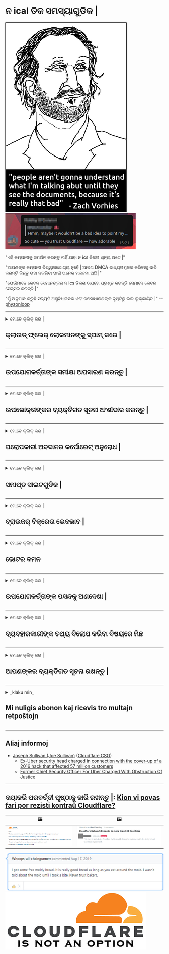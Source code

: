 # ନ ical ତିକ ସମସ୍ୟାଗୁଡିକ |

![](../image/itsreallythatbad.jpg)
![](../image/telegram/c81238387627b4bfd3dcd60f56d41626.jpg)

"ଏହି କମ୍ପାନୀକୁ ସମର୍ଥନ କରନ୍ତୁ ନାହିଁ ଯାହା ନ ics ତିକତା ଶୂନ୍ୟ ଅଟେ |"

"ଆପଣଙ୍କ କମ୍ପାନୀ ବିଶ୍ୱାସଯୋଗ୍ୟ ନୁହେଁ | ଆପଣ DMCA ବାଧ୍ୟତାମୂଳକ କରିବାକୁ ଦାବି କରନ୍ତି କିନ୍ତୁ ତାହା ନକରିବା ପାଇଁ ଅନେକ ମକଦ୍ଦମା ଅଛି |"

"ଯେଉଁମାନେ କେବଳ ସେମାନଙ୍କର ନ ics ତିକତା ଉପରେ ପ୍ରଶ୍ନ କରନ୍ତି ସେମାନେ କେବଳ ସେନ୍ସର କରନ୍ତି |"

"ମୁଁ ଅନୁମାନ କରୁଛି ସତ୍ୟଟି ଅସୁବିଧାଜନକ ଏବଂ ଜନସାଧାରଣଙ୍କ ଦୃଷ୍ଟିରୁ ଭଲ ଲୁକ୍କାୟିତ |"  -- [phyzonloop](https://twitter.com/phyzonloop)


---


<details>
<summary>ମୋତେ କ୍ଲିକ୍ କର |

## କ୍ଲାଉଡ୍ ଫ୍ଲେର୍ ଲୋକମାନଙ୍କୁ ସ୍ପାମ୍ କରେ |
</summary>


କ୍ଲାଉଡଫ୍ଲେର୍ ଅଣ କ୍ଲାଉଡ୍ ଫ୍ଲାର୍ ବ୍ୟବହାରକାରୀଙ୍କୁ ସ୍ପାମ୍ ଇମେଲ ପଠାଉଛି |

- ଯେଉଁ ଗ୍ରାହକମାନେ ଚୟନ କରିଛନ୍ତି ସେମାନଙ୍କୁ କେବଳ ଇମେଲ ପଠାନ୍ତୁ |
- ଯେତେବେଳେ ଉପଭୋକ୍ତା “ବନ୍ଦ” କୁହନ୍ତି, ତାପରେ ଇମେଲ୍ ପଠାଇବା ବନ୍ଦ କରନ୍ତୁ |

ଏହା ସରଳ ଅଟେ | କିନ୍ତୁ କ୍ଲାଉଡ୍ ଫ୍ଲାର୍ ଧ୍ୟାନ ଦେଉନାହିଁ |
କ୍ଲାଉଡ୍ ଫ୍ଲାର୍ କହିଛନ୍ତି ଯେ ସେମାନଙ୍କ ସେବା ବ୍ୟବହାର କରିବା ଦ୍ୱାରା ସମସ୍ତ ସ୍ପାମର୍ କିମ୍ବା ଆକ୍ରମଣକାରୀଙ୍କୁ ଅଟକାଯାଇପାରିବ |
କ୍ଲାଉଡ୍ ଫ୍ଲାର୍କୁ ସକ୍ରିୟ ନକରି ଆମେ କିପରି କ୍ଲାଉଡ୍ ଫ୍ଲାର୍କୁ ବନ୍ଦ କରିପାରିବା?


| 🖼 | 🖼 |
| --- | --- |
| ![](../image/cfspam01.jpg) | ![](../image/cfspam03.jpg) |
| ![](../image/cfspam02.jpg) | ![](../image/cfspambrittany.jpg)<br>![](../image/cfspamtwtr.jpg) |

</details>

---

<details>
<summary>ମୋତେ କ୍ଲିକ୍ କର |

## ଉପଯୋଗକର୍ତ୍ତାଙ୍କ ସମୀକ୍ଷା ଅପସାରଣ କରନ୍ତୁ |
</summary>


କ୍ଲାଉଡ୍ ଫ୍ଲାର୍ ସେନ୍ସର ନକାରାତ୍ମକ ସମୀକ୍ଷା |
ଯଦି ଆପଣ ଟ୍ୱିଟରରେ ଆଣ୍ଟି-କ୍ଲାଉଡଫ୍ଲେର୍ ଟେକ୍ସଟ୍ ପୋଷ୍ଟ କରନ୍ତି, ତେବେ କ୍ଲାଉଡ୍ ଫ୍ଲାର୍ କର୍ମଚାରୀଙ୍କ ଠାରୁ “ନା, ଏହା ନୁହେଁ” ବାର୍ତ୍ତା ପାଇବା ପାଇଁ ଏକ ସୁଯୋଗ ଅଛି |
ଯଦି ଆପଣ କ review ଣସି ସମୀକ୍ଷା ସାଇଟରେ ଏକ ନକାରାତ୍ମକ ସମୀକ୍ଷା ପୋଷ୍ଟ କରନ୍ତି, ସେମାନେ ଏହାକୁ ସେନ୍ସର କରିବାକୁ ଚେଷ୍ଟା କରିବେ |


| 🖼 | 🖼 |
| --- | --- |
| ![](../image/cfcenrev_01.jpg)<br>![](../image/cfcenrev_02.jpg) | ![](../image/cfcenrev_03.jpg) |

</details>

---

<details>
<summary>ମୋତେ କ୍ଲିକ୍ କର |

## ଉପଭୋକ୍ତାଙ୍କର ବ୍ୟକ୍ତିଗତ ସୂଚନା ଅଂଶୀଦାର କରନ୍ତୁ |
</summary>


କ୍ଲାଉଡ୍ ଫ୍ଲେୟାରରେ ଏକ ବଡ଼ ଧରଣର ହଇରାଣ ସମସ୍ୟା ରହିଛି |
କ୍ଲାଉଡ୍ ଫ୍ଲେର୍ ଯେଉଁମାନେ ହୋଷ୍ଟ୍ ସାଇଟ୍ ବିଷୟରେ ଅଭିଯୋଗ କରନ୍ତି ସେମାନଙ୍କ ବ୍ୟକ୍ତିଗତ ସୂଚନା ଅଂଶୀଦାର କରନ୍ତି |
ସେମାନେ ବେଳେବେଳେ ତୁମର ପ୍ରକୃତ ID ପ୍ରଦାନ କରିବାକୁ କୁହନ୍ତି |
ଯଦି ଆପଣ ହଇରାଣ ହରକତ, ଆକ୍ରମଣ, ସ୍ୱେଟ୍ କିମ୍ବା ହତ୍ୟା କରିବାକୁ ଚାହୁଁନାହାଁନ୍ତି, ତେବେ ଆପଣ କ୍ଲାଉଡ୍ଫ୍ଲେଡ୍ ୱେବସାଇଟଠାରୁ ଦୂରରେ ରୁହନ୍ତୁ |


| 🖼 | 🖼 |
| --- | --- |
| ![](../image/cfdox_what.jpg) | ![](../image/cfdox_swat.jpg) |
| ![](../image/cfdox_kill.jpg) | ![](../image/cfdox_threat.jpg) |
| ![](../image/cfdox_dox.jpg) | ![](../image/cfdox_ex1.jpg) |
| ![](../image/cfabuseform.jpg) | ![](../image/cfdox_ex2.jpg) |

</details>

---

<details>
<summary>ମୋତେ କ୍ଲିକ୍ କର |

## ପରୋପକାରୀ ଅବଦାନର କର୍ପୋରେଟ୍ ଅନୁରୋଧ |
</summary>


କ୍ଲାଉଡ୍ ଫ୍ଲାର୍ ଦାନକାରୀ ଅବଦାନ ପାଇଁ ପଚାରୁଛି |
ଏହା ଅତ୍ୟନ୍ତ ଆଶ୍ଚର୍ଯ୍ୟଜନକ ଯେ ଏକ ଆମେରିକୀୟ ନିଗମ ଅଣ-ଲାଭକାରୀ ସଂସ୍ଥା ସହିତ ଦାନ ମାଗିବ ଯାହାର ଉତ୍ତମ କାରଣ ଅଛି |
ଯଦି ଆପଣ ଲୋକଙ୍କୁ ଅବରୋଧ କରିବାକୁ କିମ୍ବା ଅନ୍ୟ ଲୋକଙ୍କ ସମୟ ନଷ୍ଟ କରିବାକୁ ପସନ୍ଦ କରନ୍ତି, ଆପଣ ହୁଏତ କ୍ଲାଉଡ୍ ଫ୍ଲାର୍ କର୍ମଚାରୀଙ୍କ ପାଇଁ କିଛି ପିଜା ଅର୍ଡର କରିବାକୁ ଚାହିଁପାରନ୍ତି |


![](../image/cfdonate.jpg)

</details>

---

<details>
<summary>ମୋତେ କ୍ଲିକ୍ କର |

## ସମାପ୍ତ ସାଇଟଗୁଡିକ |
</summary>


ଯଦି ତୁମର ସାଇଟ୍ ହଠାତ୍ ତଳକୁ ଯାଏ ତେବେ ତୁମେ କ’ଣ କରିବ?
କ୍ଲାଉଡ୍ ଫ୍ଲେର୍ ବ୍ୟବହାରକାରୀଙ୍କ ବିନ୍ୟାସ ବିଲୋପ କରୁଛି କିମ୍ବା କ warning ଣସି ଚେତାବନୀ ବିନା ସେବା ବନ୍ଦ କରୁଛି, ଚୁପଚାପ୍ |
ଆମେ ଆପଣଙ୍କୁ ଭଲ ପ୍ରଦାନକାରୀ ଖୋଜିବାକୁ ପରାମର୍ଶ ଦେଉଛୁ |

![](../image/cftmnt.jpg)

</details>

---

<details>
<summary>ମୋତେ କ୍ଲିକ୍ କର |

## ବ୍ରାଉଜର୍ ବିକ୍ରେତା ଭେଦଭାବ |
</summary>


କ୍ଲାଉଡ୍ ଫ୍ଲାର୍ ଫାୟାରଫକ୍ସ ବ୍ୟବହାର କରୁଥିବା ଲୋକଙ୍କୁ ଅଗ୍ରାଧିକାର ଭିତ୍ତିରେ ଟୋର ଉପରେ ଅଣ-ଟୋର-ବ୍ରାଉଜରର ବ୍ୟବହାରକାରୀଙ୍କୁ ଶତ୍ରୁ ଚିକିତ୍ସା ପ୍ରଦାନ କରିଥାଏ |
ଅଣ-ଜାଭାସ୍କ୍ରିପ୍ଟ କାର୍ଯ୍ୟକାରୀ କରିବାକୁ ସଠିକ୍ ଭାବରେ ମନା କରୁଥିବା ଟୋର ଉପଭୋକ୍ତାମାନେ ମଧ୍ୟ ଶତ୍ରୁ ଚିକିତ୍ସା ଗ୍ରହଣ କରନ୍ତି |
ଏହି ପ୍ରବେଶ ଅସମାନତା ହେଉଛି ଏକ ନେଟୱାର୍କ ନିରପେକ୍ଷତାର ଅପବ୍ୟବହାର ଏବଂ କ୍ଷମତାର ଅପବ୍ୟବହାର |

![](../image/browdifftbcx.gif)

- ବାମ: ଟୋର ବ୍ରାଉଜର, ଡାହାଣ: କ୍ରୋମ୍ | ସମାନ IP ଠିକଣା

![](../image/browserdiff.jpg)

- ବାମ: ଟୋର ବ୍ରାଉଜର ଜାଭାସ୍କ୍ରିପ୍ଟ ଅକ୍ଷମ, କୁକି ସକ୍ଷମ |
- ଡାହାଣ: କ୍ରୋମ୍ ଜାଭାସ୍କ୍ରିପ୍ଟ ସକ୍ଷମ, କୁକି ଅକ୍ଷମ |

![](../image/cfsiryoublocked.jpg)

- ଟୋର (କ୍ଲିନେଟ୍ ଆଇପି) ବିନା କ୍ୟୁଟ୍ ବ୍ରାଉଜର (ଛୋଟ ବ୍ରାଉଜର୍) |

| ***ବ୍ରାଉଜର୍*** | ***ଚିକିତ୍ସା ପ୍ରବେଶ*** |
| --- | --- |
| Tor Browser (ଜାଭାସ୍କ୍ରିପ୍ଟ ସକ୍ଷମ ହୋଇଛି |) | ପ୍ରବେଶ ଅନୁମତି ପ୍ରାପ୍ତ | |
| Firefox (ଜାଭାସ୍କ୍ରିପ୍ଟ ସକ୍ଷମ ହୋଇଛି |) | ପ୍ରବେଶ ଖରାପ ହୋଇଛି | |
| Chromium (ଜାଭାସ୍କ୍ରିପ୍ଟ ସକ୍ଷମ ହୋଇଛି |) | ପ୍ରବେଶ ଖରାପ ହୋଇଛି | |
| Chromium or Firefox (ଜାଭାସ୍କ୍ରିପ୍ଟ ଅକ୍ଷମ ହୋଇଛି |) | ପ୍ରବେଶ ନିଷେଧ |
| Chromium or Firefox (କୁକି ଅକ୍ଷମ ହୋଇଛି |) | ପ୍ରବେଶ ନିଷେଧ |
| QuteBrowser | ପ୍ରବେଶ ନିଷେଧ |
| lynx | ପ୍ରବେଶ ନିଷେଧ |
| w3m | ପ୍ରବେଶ ନିଷେଧ |
| wget | ପ୍ରବେଶ ନିଷେଧ |


ସହଜ ଚ୍ୟାଲେଞ୍ଜର ସମାଧାନ ପାଇଁ କାହିଁକି ଅଡିଓ ବଟନ୍ ବ୍ୟବହାର କରୁନାହାଁନ୍ତି?

ହଁ, ସେଠାରେ ଏକ ଅଡିଓ ବଟନ୍ ଅଛି, କିନ୍ତୁ ଏହା ସର୍ବଦା ଟୋର ଉପରେ କାମ କରେ ନାହିଁ |
ଯେତେବେଳେ ଆପଣ ଏହାକୁ କ୍ଲିକ୍ କରିବେ ସେତେବେଳେ ଆପଣ ଏହି ବାର୍ତ୍ତା ପାଇବେ |:

```
ପରେ ପୁନର୍ବାର ଚେଷ୍ଟା କରନ୍ତୁ |
ଆପଣଙ୍କର କମ୍ପ୍ୟୁଟର କିମ୍ବା ନେଟୱାର୍କ ସ୍ୱୟଂଚାଳିତ ପ୍ରଶ୍ନ ପଠାଇପାରେ |
ଆମର ଉପଭୋକ୍ତାମାନଙ୍କୁ ସୁରକ୍ଷା ଦେବା ପାଇଁ, ଆମେ ବର୍ତ୍ତମାନ ଆପଣଙ୍କର ଅନୁରୋଧ ପ୍ରକ୍ରିୟାକରଣ କରିପାରିବୁ ନାହିଁ |
ଅଧିକ ବିବରଣୀ ପାଇଁ ଆମର ସହାୟତା ପୃଷ୍ଠା ପରିଦର୍ଶନ କରନ୍ତୁ |
```

</details>

---

<details>
<summary>ମୋତେ କ୍ଲିକ୍ କର |

## ଭୋଟର ଦମନ
</summary>


ଆମେରିକାର ରାଜ୍ୟଗୁଡିକର ଭୋଟରମାନେ ନିଜ ବାସସ୍ଥାନରେ ଥିବା ରାଜ୍ୟ ସଚିବଙ୍କ ୱେବସାଇଟ୍ ମାଧ୍ୟମରେ ଶେଷରେ ଭୋଟ୍ ଦେବାକୁ ପଞ୍ଜିକରଣ କରନ୍ତି |
ରିପବ୍ଲିକାନ୍ ନିୟନ୍ତ୍ରିତ ରାଜ୍ୟ ସଚିବ କାର୍ଯ୍ୟାଳୟଗୁଡ଼ିକ କ୍ଲାଉଡ୍ଫ୍ଲେର୍ ମାଧ୍ୟମରେ ରାଜ୍ୟ ସଚିବଙ୍କ ୱେବସାଇଟ୍ ପ୍ରକ୍ସି କରି ଭୋଟର ଦମନ କାର୍ଯ୍ୟରେ ନିୟୋଜିତ ଅଛନ୍ତି।
କ୍ଲାଉଡ୍ ଫ୍ଲାରର ଟୋର ବ୍ୟବହାରକାରୀଙ୍କ ପ୍ରତି ଶତ୍ରୁ ବ୍ୟବହାର, ଏହାର କେନ୍ଦ୍ରୀଭୂତ ବିଶ୍ global ସ୍ତରୀୟ ନୀରିକ୍ଷଣ ପଏଣ୍ଟ ଭାବରେ ଏହାର MITM ସ୍ଥିତି ଏବଂ ଏହାର କ୍ଷତିକାରକ ଭୂମିକା ଆଶା କରୁଥିବା ଭୋଟରଙ୍କୁ ପଞ୍ଜୀକରଣ କରିବାକୁ ଅନିଚ୍ଛା ପ୍ରକାଶ କରେ |
ବିଶେଷ ଭାବରେ ଉଦାରବାଦୀମାନେ ଗୋପନୀୟତା ଗ୍ରହଣ କରିବାକୁ ପ୍ରବୃତ୍ତି କରନ୍ତି |
ଭୋଟର ପଞ୍ଜୀକରଣ ଫର୍ମଗୁଡିକ ଜଣେ ଭୋଟରଙ୍କ ରାଜନ political ତିକ ଆଭିମୁଖ୍ୟ, ବ୍ୟକ୍ତିଗତ ଶାରୀରିକ ଠିକଣା, ସାମାଜିକ ସୁରକ୍ଷା ନମ୍ବର, ଏବଂ ଜନ୍ମ ତାରିଖ ବିଷୟରେ ସମ୍ବେଦନଶୀଳ ସୂଚନା ସଂଗ୍ରହ କରିଥାଏ |
ଅଧିକାଂଶ ରାଜ୍ୟ କେବଳ ସେହି ସୂଚନାର ଏକ ସବ୍ସେଟ୍ ସାର୍ବଜନୀନ ଭାବରେ ଉପଲବ୍ଧ କରନ୍ତି, କିନ୍ତୁ କ୍ଲାଉଡ୍ ଫ୍ଲାର୍ ସେହି ସମସ୍ତ ତଥ୍ୟ ଦେଖେ ଯେତେବେଳେ କେହି ଭୋଟ୍ ଦେବାକୁ ପଞ୍ଜିକରଣ କରନ୍ତି |

ଧ୍ୟାନ ଦିଅନ୍ତୁ ଯେ କାଗଜ ପଞ୍ଜିକରଣ କ୍ଲାଉଡଫ୍ଲେର୍ କୁ ଅତିକ୍ରମ କରେ ନାହିଁ କାରଣ ରାଜ୍ୟ ଡାଟା ଏଣ୍ଟ୍ରି କର୍ମଚାରୀଙ୍କ ସଚିବ ଡାଟା ପ୍ରବେଶ କରିବା ପାଇଁ କ୍ଲାଉଡ୍ ଫ୍ଲାର୍ ୱେବସାଇଟ୍ ବ୍ୟବହାର କରିବେ |

| 🖼 | 🖼 |
| --- | --- |
| ![](../image/cfvotm_01.jpg) | ![](../image/cfvotm_02.jpg) |

- ଭୋଟ୍ ସଂଗ୍ରହ ଏବଂ କାର୍ଯ୍ୟାନୁଷ୍ଠାନ ପାଇଁ Change.org ଏକ ପ୍ରସିଦ୍ଧ ୱେବସାଇଟ୍ |
“ସବୁ ଜାଗାରେ ଲୋକମାନେ ଅଭିଯାନ ଆରମ୍ଭ କରୁଛନ୍ତି, ସମର୍ଥକମାନଙ୍କୁ ଏକତ୍ରିତ କରୁଛନ୍ତି ଏବଂ ସମାଧାନ ପାଇଁ ନିଷ୍ପତ୍ତି ନେଉଥିବା ଲୋକଙ୍କ ସହିତ କାମ କରୁଛନ୍ତି |”
ଦୁର୍ଭାଗ୍ୟବଶତ।, କ୍ଲାଉଡ୍ ଫ୍ଲାରର ଆକ୍ରମଣାତ୍ମକ ଫିଲ୍ଟର୍ ଯୋଗୁଁ ଅନେକ ଲୋକ change.org ଆଦ view ଦେଖିପାରିବେ ନାହିଁ |
ସେମାନଙ୍କୁ ଏକ ଗଣତାନ୍ତ୍ରିକ ପ୍ରକ୍ରିୟାରୁ ବାଦ ଦେଇ ଏହି ଆବେଦନପତ୍ରରେ ଦସ୍ତଖତ କରିବାକୁ ସେମାନଙ୍କୁ ଅବରୋଧ କରାଯାଇଛି।
ଅନ୍ୟ କ୍ଲାଉଡ୍ ଫ୍ଲେରେଡ୍ ପ୍ଲାଟଫର୍ମ ବ୍ୟବହାର କରିବା ଯେପରିକି OpenPetition ସମସ୍ୟାର ସମାଧାନ କରିବାରେ ସାହାଯ୍ୟ କରେ |

| 🖼 | 🖼 |
| --- | --- |
| ![](../image/changeorgasn.jpg) | ![](../image/changeorgtor.jpg) |

- କ୍ଲାଉଡ୍ ଫ୍ଲେୟାରର "ଆଥେନିଆନ୍ ପ୍ରୋଜେକ୍ଟ" ରାଜ୍ୟ ତଥା ସ୍ଥାନୀୟ ନିର୍ବାଚନ ୱେବସାଇଟକୁ ମାଗଣା ଉଦ୍ୟୋଗ ସ୍ତରୀୟ ସୁରକ୍ଷା ପ୍ରଦାନ କରିଥାଏ |
ସେମାନେ କହିଛନ୍ତି ଯେ ସେମାନଙ୍କର ନିର୍ବାଚନମଣ୍ଡଳୀ ନିର୍ବାଚନ ସୂଚନା ଏବଂ ଭୋଟର ପଞ୍ଜିକରଣ କରିପାରିବେ କିନ୍ତୁ ଏହା ଏକ ମିଥ୍ୟା କାରଣ ଅନେକ ଲୋକ ଆଦ the ସାଇଟ୍ ବ୍ରାଉଜ୍ କରିପାରିବେ ନାହିଁ।

</details>

---

<details>
<summary>ମୋତେ କ୍ଲିକ୍ କର |

## ଉପଯୋଗକର୍ତ୍ତାଙ୍କ ପସନ୍ଦକୁ ଅଣଦେଖା |
</summary>


ଯଦି ତୁମେ କିଛି ଅପ୍ଟ-ଆଉଟ୍ କର, ତୁମେ ଆଶା କର ଯେ ତୁମେ ଏହା ବିଷୟରେ କ email ଣସି ଇମେଲ୍ ପାଇବ ନାହିଁ |
କ୍ଲାଉଡ୍ ଫ୍ଲାର୍ ଉପଭୋକ୍ତାଙ୍କ ପସନ୍ଦକୁ ଅଣଦେଖା କରେ ଏବଂ ଗ୍ରାହକଙ୍କ ବିନା ଅନୁମତିରେ ତୃତୀୟ-ପକ୍ଷ ନିଗମ ସହିତ ତଥ୍ୟ ଅଂଶୀଦାର କରେ |
ଯଦି ଆପଣ ସେମାନଙ୍କର ମାଗଣା ଯୋଜନା ବ୍ୟବହାର କରୁଛନ୍ତି, ସେମାନେ ବେଳେବେଳେ ଆପଣଙ୍କୁ ମାସିକ ସବସ୍କ୍ରିପସନ୍ କିଣିବାକୁ କହି ଇମେଲ ପଠାନ୍ତି |

![](../image/cfviopl_tp.jpg)

</details>

---

<details>
<summary>ମୋତେ କ୍ଲିକ୍ କର |

## ବ୍ୟବହାରକାରୀଙ୍କ ତଥ୍ୟ ବିଲୋପ କରିବା ବିଷୟରେ ମିଛ
</summary>


ଏହି ଏକ୍ସ-କ୍ଲାଉଡ୍ ଫ୍ଲାର୍ ଗ୍ରାହକଙ୍କ ବ୍ଲଗ୍ ଅନୁଯାୟୀ, କ୍ଲାଉଡ୍ ଫ୍ଲାର୍ ଖାତା ବିଲୋପ କରିବାକୁ ମିଛ କହୁଛି।
ଆଜିକାଲି, ତୁମେ ତୁମର ଆକାଉଣ୍ଟ ବନ୍ଦ କିମ୍ବା ଅପସାରଣ କରିବା ପରେ ଅନେକ କମ୍ପାନୀ ତୁମର ତଥ୍ୟ ରଖନ୍ତି |
ଅଧିକାଂଶ ଭଲ କମ୍ପାନୀ ସେମାନଙ୍କ ଗୋପନୀୟତା ନୀତିରେ ଏହା ବିଷୟରେ ଉଲ୍ଲେଖ କରନ୍ତି |
କ୍ଲାଉଡ୍ ଫ୍ଲାର୍? ନା।

```
2019-08-05 କ୍ଲାଉଡ୍ ଫ୍ଲେର୍ ମୋତେ ନିଶ୍ଚିତକରଣ ପଠାଇଲେ ଯେ ସେମାନେ ମୋ ଖାତା ଅପସାରଣ କରିବେ |
2019-10-02 ମୁଁ କ୍ଲାଉଡ୍ ଫ୍ଲେୟାରରୁ ଏକ ଇମେଲ୍ ପାଇଲି କାରଣ ମୁଁ ଜଣେ ଗ୍ରାହକ ଅଟେ |
```

କ୍ଲାଉଡ୍ ଫ୍ଲାର୍ "ଅପସାରଣ" ଶବ୍ଦ ବିଷୟରେ ଜାଣି ନଥିଲା |
ଯଦି ଏହା ପ୍ରକୃତରେ ଅପସାରିତ ହୋଇଛି, ତେବେ ଏହି ପୂର୍ବତନ ଗ୍ରାହକ କାହିଁକି ଏକ ଇମେଲ୍ ପାଇଲେ?
ସେ ଏହା ମଧ୍ୟ କହିଛନ୍ତି ଯେ କ୍ଲାଉଡଫ୍ଲେୟାରର ଗୋପନୀୟତା ନୀତି ଏହା ବିଷୟରେ ଉଲ୍ଲେଖ କରେ ନାହିଁ।

```
ସେମାନଙ୍କର ନୂତନ ଗୋପନୀୟତା ନୀତି ଏକ ବର୍ଷ ପାଇଁ ତଥ୍ୟ ରଖିବା ବିଷୟରେ କ mention ଣସି ଉଲ୍ଲେଖ କରେ ନାହିଁ |
```

![](../image/cfviopl_notdel.jpg)

ଯଦି ସେମାନଙ୍କର ଗୋପନୀୟତା ନୀତି ଏକ LIE ତେବେ ଆପଣ କିପରି କ୍ଲାଉଡ୍ ଫ୍ଲେର୍ ଉପରେ ବିଶ୍ୱାସ କରିପାରିବେ?

</details>

---

<details>
<summary>ମୋତେ କ୍ଲିକ୍ କର |

## ଆପଣଙ୍କର ବ୍ୟକ୍ତିଗତ ସୂଚନା ରଖନ୍ତୁ |
</summary>


କ୍ଲାଉଡ୍ ଫ୍ଲାର୍ ଆକାଉଣ୍ଟ୍ ଡିଲିଟ୍ କରିବା କଠିନ ସ୍ତର ଅଟେ |

```
"ଆକାଉଣ୍ଟ୍" ବର୍ଗ ବ୍ୟବହାର କରି ଏକ ସମର୍ଥନ ଟିକେଟ୍ ଦାଖଲ କରନ୍ତୁ,
ଏବଂ ବାର୍ତ୍ତା ଶରୀରରେ ଖାତା ବିଲୋପ ପାଇଁ ଅନୁରୋଧ |
ବିଲୋପ ପାଇଁ ଅନୁରୋଧ କରିବା ପୂର୍ବରୁ ଆପଣଙ୍କ ଆକାଉଣ୍ଟରେ କ no ଣସି ଡୋମେନ୍ କିମ୍ବା କ୍ରେଡିଟ୍ କାର୍ଡ ସଂଲଗ୍ନ ହେବା ଜରୁରୀ ନୁହେଁ |
```

ଆପଣ ଏହି ନିଶ୍ଚିତକରଣ ଇମେଲ୍ ଗ୍ରହଣ କରିବେ |

![](../image/cf_deleteandkeep.jpg)

"ଆମେ ଆପଣଙ୍କର ବିଲୋପ ଅନୁରୋଧ ପ୍ରକ୍ରିୟା କରିବା ଆରମ୍ଭ କରିଛୁ" କିନ୍ତୁ "ଆମେ ଆପଣଙ୍କର ବ୍ୟକ୍ତିଗତ ସୂଚନା ଗଚ୍ଛିତ ରଖିବା ଜାରି ରଖିବୁ" |

ଆପଣ ଏହାକୁ "ବିଶ୍ୱାସ" କରିପାରିବେ କି?

</details>

---

<details>
<summary>_klaku min_

## Mi nuligis abonon kaj ricevis tro multajn retpoŝtojn
</summary>


La uzanto nuligis sian 'Cloudflare stream' abonon kaj li ricevas retpoŝtajn memorigilojn ĉiutage por rememorigi lin pri nuligita abono.
Ne estas malaprobita butono. Kiel vi ĉesas ĉi tiun frenezon?

![](../image/barrageemailcancelsubscription.jpg)

Cloudflare diris al ĉi tiu uzanto kontakti subtenteamo kaj peti ĉiujn viajn enhavojn forigi.

- [t](https://web.archive.org/web/20210412165334/https://twitter.com/JohnHaldson/status/1381651569247088650)

</details>

---

## Aliaj informoj

- [Joseph Sullivan (Joe Sullivan)](../cloudflare_inc/cloudflare_members.md) ([Cloudflare CSO](https://twitter.com/eastdakota/status/1296522269313785862))
  - [Ex-Uber security head charged in connection with the cover-up of a 2016 hack that affected 57 million customers](https://www.businessinsider.com/uber-data-hack-security-head-joe-sullivan-charged-cover-up-2020-8)
  - [Former Chief Security Officer For Uber Charged With Obstruction Of Justice](https://www.justice.gov/usao-ndca/pr/former-chief-security-officer-uber-charged-obstruction-justice)


---

## ଦୟାକରି ପରବର୍ତ୍ତୀ ପୃଷ୍ଠାକୁ ଜାରି ରଖନ୍ତୁ |:   [Kion vi povas fari por rezisti kontraŭ Cloudflare?](or.action.md)

|  🖼  |  🖼 |
| --- | --- |
| ![](../image/cfcommunity_ban.jpg) | ![](../image/censor_cloudflare_blogcomment.jpg) |

![](../image/freemoldybread.jpg)
![](../image/cfisnotanoption.jpg)
